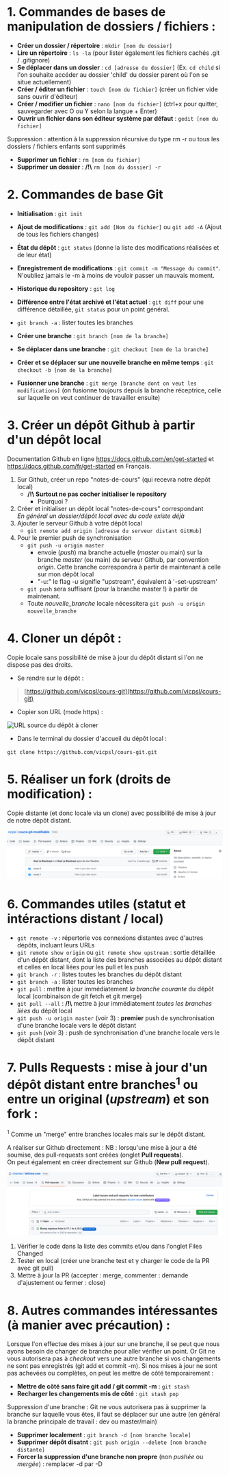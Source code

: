 # 1. Commandes de bases de manipulation de dossiers / fichiers :

- **Créer un dossier / répertoire** : `mkdir [nom du dossier]`
- **Lire un répertoire** : `ls -la` (pour lister également les fichiers cachés .git / .gitignore)
- **Se déplacer dans un dossier** : `cd [adresse du dossier]` (Ex. `cd child` si l'on souhaite accéder au dossier 'child' du dossier parent où l'on se situe actuellement)
- **Créer / éditer un fichier** : `touch [nom du fichier]` (créer un fichier vide sans ouvrir d'éditeur)
- **Créer / modifier un fichier** : `nano [nom du fichier]` (ctrl+x pour quitter, sauvegarder avec O ou Y selon la langue + Enter)
- **Ouvrir un fichier dans son éditeur système par défaut** : `gedit [nom du fichier]`

Suppression : attention à la suppression récursive du type rm -r ou tous les dossiers / fichiers enfants sont supprimés
- **Supprimer un fichier** : `rm [nom du fichier]`
- **Supprimer un dossier** : **/!\\** `rm [nom du dossier] -r`

# 2. Commandes de base Git

- **Initialisation** : `git init`
- **Ajout de modifications** : `git add [Nom du fichier]` ou `git add -A` (Ajout de tous les fichiers changés)
- **État du dépôt** : `git status` (donne la liste des modifications réalisées et de leur état)
- **Enregistrement de modifications** : `git commit -m "Message du commit"`. N'oubliez jamais le -m à moins de vouloir passer un mauvais moment.
- **Historique du repository** : `git log`
- **Différence entre l'état archivé et l'état actuel** : `git diff` pour une différence détaillée, `git status` pour un point général.

- `git branch -a` : lister toutes les branches
- **Créer une branche** : `git branch [nom de la branche]`
- **Se déplacer dans une branche** : `git checkout [nom de la branche]`
- **Créer et se déplacer sur une nouvelle branche en même temps** : `git checkout -b [nom de la branche]`
- **Fusionner une branche** : `git merge [branche dont on veut les modifications]` (on fusionne toujours depuis la branche réceptrice, celle sur laquelle on veut continuer de travailler ensuite)

# 3. Créer un dépôt Github à partir d'un dépôt local

Documentation Github en ligne https://docs.github.com/en/get-started et https://docs.github.com/fr/get-started en Français.

1. Sur Github, créer un repo "notes-de-cours" (qui recevra notre dépôt local)
	- **/!\\ Surtout ne pas cocher initialiser le repository**
		- Pourquoi ?
2. Créer et initialiser un dépôt local "notes-de-cours" correspondant  
*En général un dossier/dépôt local avec du code existe déjà*
3. Ajouter le serveur Github à votre dépôt local
	- `git remote add origin [adresse du serveur distant GitHub]`
4. Pour le premier push de synchronisation
	- `git push -u origin master`
		- envoie (*push*) ma branche actuelle (*master* ou main) sur la branche *master* (ou main) du serveur Github, par convention *origin*. Cette branche correspondra à partir de maintenant à celle sur mon dépôt local
        - "-u:" le flag *-u* signifie "upstream", équivalent à '-set-upstream'
	- `git push` sera suffisant (pour la branche master !) à partir de maintenant.
    - Toute *nouvelle_branche* locale nécessitera `git push -u origin nouvelle_branche`

# 4. Cloner un dépôt :
Copie locale sans possibilité de mise à jour du dépôt distant si l'on ne dispose pas des droits.

- Se rendre sur le dépôt :

> [https://github.com/vicpsl/cours-git](https://github.com/vicpsl/cours-git)

- Copier son URL (mode https) :

![URL source du dépôt à cloner](images/cloneURL.png)


- Dans le terminal du dossier d'accueil du dépôt local :


`git clone https://github.com/vicpsl/cours-git.git`

# 5. Réaliser un **fork** (droits de modification) :
Copie distante (et donc locale via un clone) avec possibilité de mise à jour de notre dépôt distant.

![](images/fork.png)


# 6. Commandes utiles (statut et intéractions distant / local)

- `git remote -v` : répertorie vos connexions distantes avec d'autres dépôts, incluant leurs URLs
- `git remote show origin` ou `git remote show upstream` : sortie détaillée d'un dépôt distant, dont la liste des branches associées au dépôt distant et celles en local liées pour les pull et les push
- `git branch -r` : listes toutes les branches du dépôt distant
- `git branch -a` : lister toutes les branches
- `git pull` : mettre à jour immédiatement *la branche courante* du dépôt local (combinaison de git fetch et git merge)
- `git pull --all` : **/!\\** mettre à jour immédiatement *toutes les branches liées* du dépôt local
- `git push -u origin master` (voir 3) : **premier** push de synchronisation d'une branche locale vers le dépôt distant
- `git push` (voir 3) : push de synchronisation d'une branche locale vers le dépôt distant

# 7. **Pulls Requests** : mise à jour d'un dépôt distant entre branches<sup>1</sup> ou entre un original (*upstream*) et son fork : 
<sup>1</sup> Comme un "merge" entre branches locales mais sur le dépôt distant.

A réaliser sur Github directement :
NB : lorsqu'une mise à jour a été soumise, des pull-requests sont créées (onglet **Pull requests**).  
On peut également en créer directement sur Github (**New pull request**).

![](images/pullrequest1.png)

1. Vérifier le code dans la liste des commits et/ou dans l'onglet Files Changed
2. Tester en local (créer une branche test et y charger le code de la PR avec git pull)
3. Mettre à jour la PR (accepter : merge, commenter : demande d'ajustement ou fermer : close)

# 8. Autres commandes intéressantes (à manier avec précaution) :

Lorsque l'on effectue des mises à jour sur une branche, il se peut que nous ayons besoin de changer de branche pour aller vérifier un point.
Or Git ne vous autorisera pas à *checkout* vers une autre branche si vos changements ne sont pas enregistrés (git add et commit -m).
Si nos mises à jour ne sont pas achevées ou complètes, on peut les mettre de côté temporairement :
- **Mettre de côté sans faire git add / git commit -m** : `git stash`
- **Recharger les changements mis de côté** : `git stash pop`

Suppression d'une branche :
Git ne vous autorisera pas à supprimer la branche sur laquelle vous êtes, il faut se déplacer sur une autre (en général la branche principale de travail : dev ou master/main)  
- **Supprimer localement** : `git branch -d [nom branche locale]`
- **Supprimer dépôt disatnt** : `git push origin --delete [nom branche distante]`
- **Forcer la suppression d'une branche non propre** (non *pushée* ou *mergée*) : remplacer -d par -D






